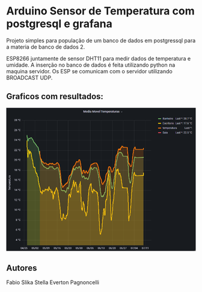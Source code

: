 # Arduino Sensor de Temperatura com postgresql e grafana
Projeto simples para população de um banco de dados em postgressql para a materia de banco de dados 2.

ESP8266 juntamente de sensor DHT11 para medir dados de temperatura e umidade.
A inserção no banco de dados é feita utilizando python na maquina servidor.
Os ESP se comunicam com o servidor utilizando BROADCAST UDP.

## Graficos com resultados:
![grafana](grafana.png)

## Autores
Fabio Slika Stella
Everton Pagnoncelli